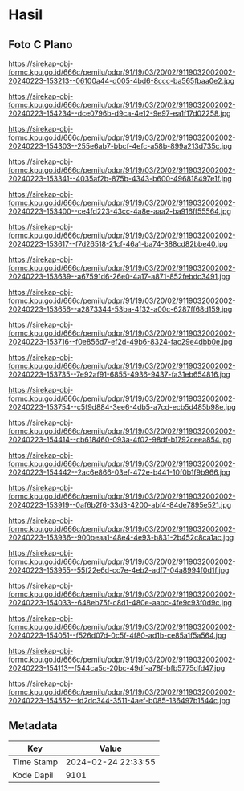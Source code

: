 # Hasil

## Foto C Plano

https://sirekap-obj-formc.kpu.go.id/666c/pemilu/pdpr/91/19/03/20/02/9119032002002-20240223-153213--06100a44-d005-4bd6-8ccc-ba565fbaa0e2.jpg

https://sirekap-obj-formc.kpu.go.id/666c/pemilu/pdpr/91/19/03/20/02/9119032002002-20240223-154234--dce0796b-d9ca-4e12-9e97-ea1f17d02258.jpg

https://sirekap-obj-formc.kpu.go.id/666c/pemilu/pdpr/91/19/03/20/02/9119032002002-20240223-154303--255e6ab7-bbcf-4efc-a58b-899a213d735c.jpg

https://sirekap-obj-formc.kpu.go.id/666c/pemilu/pdpr/91/19/03/20/02/9119032002002-20240223-153341--4035af2b-875b-4343-b600-496818497e1f.jpg

https://sirekap-obj-formc.kpu.go.id/666c/pemilu/pdpr/91/19/03/20/02/9119032002002-20240223-153400--ce4fd223-43cc-4a8e-aaa2-ba916ff55564.jpg

https://sirekap-obj-formc.kpu.go.id/666c/pemilu/pdpr/91/19/03/20/02/9119032002002-20240223-153617--f7d26518-21cf-46a1-ba74-388cd82bbe40.jpg

https://sirekap-obj-formc.kpu.go.id/666c/pemilu/pdpr/91/19/03/20/02/9119032002002-20240223-153639--a67591d6-26e0-4a17-a871-852febdc3491.jpg

https://sirekap-obj-formc.kpu.go.id/666c/pemilu/pdpr/91/19/03/20/02/9119032002002-20240223-153656--a2873344-53ba-4f32-a00c-6287ff68d159.jpg

https://sirekap-obj-formc.kpu.go.id/666c/pemilu/pdpr/91/19/03/20/02/9119032002002-20240223-153716--f0e856d7-ef2d-49b6-8324-fac29e4dbb0e.jpg

https://sirekap-obj-formc.kpu.go.id/666c/pemilu/pdpr/91/19/03/20/02/9119032002002-20240223-153735--7e92af91-6855-4936-9437-fa31eb654816.jpg

https://sirekap-obj-formc.kpu.go.id/666c/pemilu/pdpr/91/19/03/20/02/9119032002002-20240223-153754--c5f9d884-3ee6-4db5-a7cd-ecb5d485b98e.jpg

https://sirekap-obj-formc.kpu.go.id/666c/pemilu/pdpr/91/19/03/20/02/9119032002002-20240223-154414--cb618460-093a-4f02-98df-b1792ceea854.jpg

https://sirekap-obj-formc.kpu.go.id/666c/pemilu/pdpr/91/19/03/20/02/9119032002002-20240223-154442--2ac6e866-03ef-472e-b441-10f0b1f9b966.jpg

https://sirekap-obj-formc.kpu.go.id/666c/pemilu/pdpr/91/19/03/20/02/9119032002002-20240223-153919--0af6b2f6-33d3-4200-abf4-84de7895e521.jpg

https://sirekap-obj-formc.kpu.go.id/666c/pemilu/pdpr/91/19/03/20/02/9119032002002-20240223-153936--900beaa1-48e4-4e93-b831-2b452c8ca1ac.jpg

https://sirekap-obj-formc.kpu.go.id/666c/pemilu/pdpr/91/19/03/20/02/9119032002002-20240223-153955--55f22e6d-cc7e-4eb2-adf7-04a8994f0d1f.jpg

https://sirekap-obj-formc.kpu.go.id/666c/pemilu/pdpr/91/19/03/20/02/9119032002002-20240223-154033--648eb75f-c8d1-480e-aabc-4fe9c93f0d9c.jpg

https://sirekap-obj-formc.kpu.go.id/666c/pemilu/pdpr/91/19/03/20/02/9119032002002-20240223-154051--f526d07d-0c5f-4f80-ad1b-ce85a1f5a564.jpg

https://sirekap-obj-formc.kpu.go.id/666c/pemilu/pdpr/91/19/03/20/02/9119032002002-20240223-154113--f544ca5c-20bc-49df-a78f-bfb5775dfd47.jpg

https://sirekap-obj-formc.kpu.go.id/666c/pemilu/pdpr/91/19/03/20/02/9119032002002-20240223-154552--fd2dc344-3511-4aef-b085-136497b1544c.jpg


## Metadata

| Key        | Value               |
| ---------- | ------------------- |
| Time Stamp | 2024-02-24 22:33:55 |
| Kode Dapil | 9101                |



